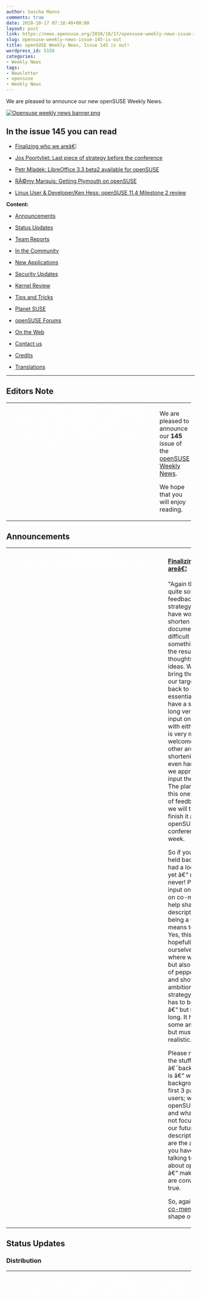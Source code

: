 ```yaml
---
author: Sascha Manns
comments: true
date: 2010-10-17 07:10:40+00:00
layout: post
link: https://news.opensuse.org/2010/10/17/opensuse-weekly-news-issue-145-is-out/
slug: opensuse-weekly-news-issue-145-is-out
title: openSUSE Weekly News, Issue 145 is out!
wordpress_id: 5158
categories:
- Weekly News
tags:
- Newsletter
- opensuse
- Weekly News
---
```


We are pleased to announce our new openSUSE Weekly News.
<!-- more -->








[![Opensuse weekly news banner.png](http://en.opensuse.org/images/6/6d/Opensuse_weekly_news_banner.png)](http://en.opensuse.org/File:Opensuse_weekly_news_banner.png)













## In the issue 145 you can read




  * [ Finalizing who we areâ€¦](http://news.opensuse.org/?p=5158#Finalizing_who_we_are.E2.80.A6)


  * [ Jos Poortvliet: Last piece of strategy before the conference](http://news.opensuse.org/?p=5158#Jos_Poortvliet:_Last_piece_of_strategy_before_the_conference)


  * [ Petr Mladek: LibreOffice 3.3 beta2 available for openSUSE](http://news.opensuse.org/?p=5158#Petr_Mladek:_LibreOffice_3.3_beta2_available_for_openSUSE)


  * [ RÃ©my Marquis: Getting Plymouth on openSUSE](http://news.opensuse.org/?p=5158#R.C3.A9my_Marquis:_Getting_Plymouth_on_openSUSE)


  * [ Linux User & Developer/Ken Hess: openSUSE 11.4 Milestone 2 review](http://news.opensuse.org/?p=5158#Linux_User_.26_Developer.2FKen_Hess:_openSUSE_11.4_Milestone_2_review)















**Content:**




  * [ Announcements](http://news.opensuse.org/?p=5158#Announcements)


  * [ Status Updates](http://news.opensuse.org/?p=5158#Status_Updates)


  * [ Team Reports](http://news.opensuse.org/?p=5158#Team_Reports)


  * [ In the Community](http://news.opensuse.org/?p=5158#In_the_Community)


  * [ New Applications](http://news.opensuse.org/?p=5158#New.2FUpdated_Applications_.40_openSUSE)


  * [ Security Updates](http://news.opensuse.org/?p=5158#Security_Updates)


  * [ Kernel Review](http://news.opensuse.org/?p=5158#Kernel_Review)


  * [ Tips and Tricks](http://news.opensuse.org/?p=5158#Tips_and_Tricks)


  * [ Planet SUSE](http://news.opensuse.org/?p=5158#Planet_SUSE)


  * [ openSUSE Forums](http://news.opensuse.org/?p=5158#openSUSE_Forums)


  * [ On the Web](http://news.opensuse.org/?p=5158#On_the_Web)


  * [ Contact us](http://news.opensuse.org/?p=5158#Feedback_.2F_Communicate_.2F_Get_Involved)


  * [ Credits](http://news.opensuse.org/?p=5158#Credits)


  * [ Translations](http://news.opensuse.org/?p=5158#Translations)







  



  






  






  






  






  






  






  






  






  






  






  






  






  






  






  






  






  






  






  






* * *


  






## Editors Note








<table style="width: 98%;" class="zeroBorder" >
<tbody >
<tr >

<td style="color: rgb(255, 255, 255); text-align: center; vertical-align: top; width: 36px;" >[![OWN-oxygen-EditorsNote draft02.png](http://en.opensuse.org/images/thumb/7/7f/OWN-oxygen-EditorsNote_draft02.png/48px-OWN-oxygen-EditorsNote_draft02.png)](http://en.opensuse.org/File:OWN-oxygen-EditorsNote_draft02.png)
</td>

<td style="margin: 0pt 1em 0pt 0pt;" >


We are pleased to announce our **145** issue of the [openSUSE Weekly News](http://en.opensuse.org/Portal:Weekly_news). 




We hope that you will enjoy reading. 



</td>
</tr>
</tbody>
</table>





  









## Announcements








<table style="width: 98%;" class="zeroBorder" >
<tbody >
<tr >

<td style="color: rgb(255, 255, 255); text-align: center; vertical-align: top; width: 36px;" >[![Marketing.png](http://en.opensuse.org/images/9/98/Marketing.png)](http://en.opensuse.org/File:Marketing.png)
</td>

<td style="margin: 0pt 1em 0pt 0pt;" >


####  [Finalizing who we areâ€¦](http://news.opensuse.org/2010/10/15/finalizing-who-we-are/)




"Again there was quite some feedback on the strategy doc. We have worked to shorten the document â€“ a difficult thing with something which is the result of many thoughts and ideas. We tried to bring the piece on our target users back to itâ€™s essentials and now have a short and a long version â€“ input on what to do with either of those is very much welcome. In the other areaâ€™s, shortening was even harder â€“ we appreciate input there as well. The plan is to do this one last round of feedback before we will try and finish it all off at the openSUSE conference next week.  

  

 So if youâ€™ve held back, have not had a look at this yet â€“ now or never! Provide your input on the draft on co-ment and help shape our description of what being a Geeko means to us all. Yes, this will hopefully describe ourselves â€“ where we stand, but also add a bit of pepper and salt and show our ambitions. Our strategy document has to be inclusive â€“ but not too long. It has to show some ambition â€“ but must also be realistic.  

  

 Please note that the stuff under â€˜backgroundâ€™ is â€“ well, background. The first 3 parts (target users; what openSUSE offers; and what do we not focus on) are our future self-description! Those are the arguments you have when talking to others about openSUSE â€“ make sure they are convincing and true.  

  

 So, again, go to [co-ment](https://lite.co-ment.com/text/lNPCgzeGHdV/view/) and help shape our future!" 



</td>
</tr>
</tbody>
</table>





  









## Status Updates







### Distribution





<table style="width: 98%;" class="zeroBorder" >
<tbody >
<tr >

<td style="color: rgb(255, 255, 255); text-align: center; vertical-align: top; width: 36px;" >[![Suse Box.png](http://en.opensuse.org/images/thumb/9/94/Suse_Box.png/48px-Suse_Box.png)](http://en.opensuse.org/File:Suse_Box.png)
</td>

<td style="margin: 0pt 1em 0pt 0pt;" >  




####  [Jos Poortvliet: Last piece of strategy before the conference](http://nowwhatthe.blogspot.com/2010/10/last-piece-of-strategy-before.html)




"The strategy discussion in openSUSE is a difficult one. I wrote in the latest announcement this: 


So if you've held back, have not had a look at this yet - now or never! Provide your input on the draft on co-ment and help shape our description of what being a Geeko means to us all. Yes, this will hopefully describe ourselves - where we stand, but also add a bit of pepper and salt and show our ambitions. Our strategy document has to be inclusive - but not too long. It has to show some ambition - but must also be realistic. 


This is not easy. We're a hugely diversified community with all sorts of users and contributors. We do NOT aim to change that - we're openSUSE after all. But we also have to make choices and have a profile potential users and contributors can recognize themselves in. Take 'beginners'. What does that mean? Are we talking about people who haven't used computers before? openSUSE should be fine for them - if they are looking to learn, play with it a bit. Someone who only needs a computer to check mail will probably need help, however, to get it up and running. They are not interested in reading on a forum about how to install multimedia codecs. So we target the person who will help him or her installing it and setting it up! Which again doesn't exclude a community team working on a super-simple openSUSE with everything a beginner needs - our infrastructure supports them. But we have to pick our battles, and openSUSE is traditionally a distribution which is powerful and flexible - we don't want to sacrifice functionality in our default offering. We want a graphics professional to be able to have all the powertools at his or her fingertips; we want a sysadmin to have an easy-to-administer system; we want a teacher to have a wide choice of interesting learning tools; we want a pro-audio user to easily install a low-latency kernel. openSUSE should not be harder than it has to be - but you may notice the power under your fingertips." 




####  Bugzilla




**Important links:**




  * [Detailed Bugzilla Report](https://bugzilla.novell.com/report.cgi?x_axis_field=bug_severity&y_axis_field=product&z_axis_field=&query_format=report-table&short_desc_type=allwordssubstr&short_desc=&long_desc_type=fulltext&long_desc=&classification=openSUSE&bug_file_loc_type=allwordssubstr&bug_file_loc=&status_whiteboard_type=allwordssubstr&status_whiteboard=&keywords_type=anywords&keywords=&bug_status=UNCONFIRMED&bug_status=NEW&bug_status=ASSIGNED&bug_status=NEEDINFO&bug_status=REOPENED&emailassigned_to1=1&emailtype1=substring&email1=&emailassigned_to2=1&emailreporter2=1&emailqa_contact2=1&emailcc2=1&emailtype2=substring&email2=&bugidtype=include&bug_id=&votes=&chfieldfrom=&chfieldto=Now&chfieldvalue=&format=table&action=wrap&field0-0-0=noop&type0-0-0=noop&value0-0-0=)


  * [Submitting Bug Reports](http://en.opensuse.org/openSUSE:Submitting_bug_reports)


  * [Bug Reporting FAQ](http://en.opensuse.org/openSUSE:Bug_reporting_FAQ)


</td>
</tr>
</tbody>
</table>





  






### SUSE Studio





<table style="width: 98%;" class="zeroBorder" >
<tbody >
<tr >

<td style="color: rgb(255, 255, 255); text-align: center; vertical-align: top; width: 36px;" >[![Built-with-web-big.png](http://en.opensuse.org/images/thumb/4/47/Built-with-web-big.png/48px-Built-with-web-big.png)](http://en.opensuse.org/File:Built-with-web-big.png)
</td>

<td style="margin: 0pt 1em 0pt 0pt;" >  




####  [SUSE Studio: Activity visualization](http://blog.susestudio.com/2010/10/activity-visualization.html)




"SUSE Gallery has been publicly announced a few months ago and we've seen many great appliances being published there.  

  

 While we're working hard to improve it further and add new features we also took some time to visualize the activity that's going on there. Here's the result: (...)" 




####  [SUSE Studio: Featured appliance - FreeSWITCHBOX](http://blog.susestudio.com/2010/10/featured-appliance-freeswitchbox.html)




"This week's winner of our Amazon voucher giveaway is Gourav Shah. His winning entry is FreeSWITCHBOX, custom made VoIP distro that includes the latest stable FreeSWITCH build.  

  

 FreeSWITCH is a scalable open source and cross-platform telephony solution for routing and interconnecting multiple communication protocols. These include Skype, SIP, H.323, GoogleTalk, sipXecs, Call Weaver, Asterisk, and many more. If you are looking for a VoIP solution, check this one out!" 




####  [SUSE Studio: New Preload ISO build format](http://blog.susestudio.com/2010/10/new-preload-iso-build-format.html)




"A common use case in Studio is the creation of hard drive images for preloading systems. This is great for setting up, say a computer lab or a server farm, where you want all systems to have the same software and configuration. It is also a step that system hardware vendors (OEMs/IHVs) often include in their production process.  

  

 SUSE Studio makes the creation of these images easy, but it's a bit more tricky to get them on to your target system. One way is to use a boot disk, like a Live CD/DVD or Live USB stick, and then dd the image to the target hard drive. This can be largely automated with a smart boot image (such as this) that can, with a bit of scripting and setup, automatically load the image from a server via the network and write it to the target drive (eg. dd over netcat). Unfortunately this does not work in networkless environments and may not be worth the effort if applied to just a couple of systems.  

  

[![Preload-iso-build.png](http://en.opensuse.org/images/thumb/b/b8/Preload-iso-build.png/400px-Preload-iso-build.png)](http://en.opensuse.org/File:Preload-iso-build.png)  

  

 Fret not, for we have added the new Preload ISO build format to facilitate this process. A preload ISO is simply a Live CD/DVD that contains the preload hard disk image. When booted, it overwrites the target disk (after user confirmation), verifies the checksum, and then boots directly into the freshly loaded system. A word of warning - this format is meant for preloading and hence will overwrite all data on the target drive. Do not use this on your system unless you want to perform a clean installation! It is currently available for all base systems except SLE10." 



</td>
</tr>
</tbody>
</table>





  






## Team Reports




### Build Service Team





<table style="width: 98%;" class="zeroBorder" >
<tbody >
<tr >

<td style="color: rgb(255, 255, 255); text-align: center; vertical-align: top; width: 36px;" >[![OWN-oxygen-Build-Service.png](http://en.opensuse.org/images/9/98/OWN-oxygen-Build-Service.png)](http://en.opensuse.org/File:OWN-oxygen-Build-Service.png)
</td>

<td style="margin: 0pt 1em 0pt 0pt;" >


####  [Alexander Naumov: Documentation](http://lizards.opensuse.org/2010/10/13/documentation/)




"Hi folks, this post is just request for all obs-packagers. Please, donâ€™t forget write some documentation about your projects (which you maintain or develop). I mean, documentation for developers. This make more easy to understand logic of program, connection between some modules inside or interfaces between widget/applet and â€œsystem/hardware partâ€. For sure, comments in source code (or in changelog) help, but some times they give not so much clarity.  

  

 This is not so complicated to write one-two pages about project, which you hack. This also can save time of new developers. They will not ask you about architecture of project, and that will save your time too ;)   

  

 I donâ€™t know how will be better to do it: use wiki (create a new page) or add just text-file in source project. Anyway itâ€™s not so important where will be this documentation, main things that this documentation will be exist :)" 




####  Build Service Statistics




Statistics can found at [http://build.opensuse.org](http://build.opensuse.org/)



</td>
</tr>
</tbody>
</table>





  






### GNOME Team





<table style="width: 98%;" class="zeroBorder" >
<tbody >
<tr >

<td style="color: rgb(255, 255, 255); text-align: center; vertical-align: top; width: 36px;" >[![GNOME-foot.jpg](http://en.opensuse.org/images/thumb/8/82/GNOME-foot.jpg/48px-GNOME-foot.jpg)](http://en.opensuse.org/File:GNOME-foot.jpg)
</td>

<td style="margin: 0pt 1em 0pt 0pt;" >  




####  [Luis Medinas: Zenity 2.32 "Still rocking" - Missing Feature from release notes](http://lmedinas.livejournal.com/15717.html)




"Since Lucas passed Zenity to me and Arx Cruz we worked to fix some issues/bugs and add new features.  

  

 You can see some of the action on bugzilla or on git. Here we carefully select and thought about bugs and enhancements so we won't break Zenity compatibility with older versions delivering users the same usability and don't break scripts." 



</td>
</tr>
</tbody>
</table>





  






### openFATE Team





<table style="width: 98%;" class="zeroBorder" >
<tbody >
<tr >

<td style="color: rgb(255, 255, 255); text-align: center; vertical-align: top; width: 36px;" >[![Logo-fate.png](http://en.opensuse.org/images/thumb/c/c2/Logo-fate.png/48px-Logo-fate.png)](http://en.opensuse.org/File:Logo-fate.png)
</td>

<td style="margin: 0pt 1em 0pt 0pt;" >  




####  [#310690: improve zypper se to include or suggest zypper wp](https://features.opensuse.org/310690)




"I'm sure I'm not the only one to not notice wp in the man page after finding se, or forget that se is not full search. When zypper se finds nothing, it should either suggest to use zypper wp instead, or just rerun itself substituting wp for se." 




####  [#310695: boot with gag or similar by default](https://features.opensuse.org/310695)




"dear developers, I'm a user, simple user, not advanced or power, only simple, one of the problem of a user like me is the bootloader, as simple wannabe better users usually do I have a double or triple boot pc (...)" 




####  [#310697: Deliver kde with pulseaudio](https://features.opensuse.org/310697)




"I use kde4 with pulseaudio since opensuse-11.2 and once setup, it really works much nicer than the suse-default alsa-setup. There is already support in kmix for volume and moving streams (still missing some functionality from pavu-control, someone should continue the work on kmix..). (...)" 




####  [#310701: package byobu in an opensuse repository](https://features.opensuse.org/310701)




"Would be great if anyone using opensuse could zypper in byobu . Unfortunately it's not in any opensuse repo despite it being a great tool for administrating linux servers. I'm quite surprised this isn't already available for opensuse. Would be a nice addition for 11.4." 




####  [#310704: Update emacs to 23.2](https://features.opensuse.org/310704)




"Please upgrade emacs to 23.2. It has many improvments, you can read here: [http://xahlee.org/emacs/emacs23.2_features.html](http://xahlee.org/emacs/emacs23.2_features.html)" 




####  [#310706: zypper: allow to adjust proposed solver solution](https://features.opensuse.org/310706)




"It would be nice if it would be possible to change the solver solution at the point when the installation summary is shown and zypper prompts whether to continue. This would allow the user to conveniently remove unwanted packages automatically chosen for installation, add another package, etc. This is especially needed if it is difficult to work one's way to the solution (in case of many dependency problems, e.g. during an upgrade).  

  

 Removing, adding, and keeping an installed version of a package could be implemented as part of this feature request first. Further enhancements can be done later." 




####  [#310709: Dazuko](https://features.opensuse.org/310709)




"Dazuko has been a long time feature of this operating system and it is no longer found. Please return this feature as it is very helpful to catch viruses in action." 




####  [#310710: Integrate the functionality of "fusermount -u" into umount](https://features.opensuse.org/310710)




"It is confusing that FUSE mount points need a different command to unmount them than everything else. Historically FUSE had to bring its own command, because traditional umount refuses umounting of mounts that are not in /etc/fstab for non-privileged users. But now that FUSE has become mainstream, I think it is time to integrate it better and get rid of the need for "fusermount -u". So my proposal is to either add the implementation of the "fusermount -u" functionality to mount, or let it execute "fusermount -u" as a subprocess for FUSE mountpoints. As root can already use umount for FUSE mount points, it probably doesn't need more than skipping the /etc/fstab test when umount is called on a FUSE mountpoint that is owned by the calling user." 




####  [#310712: Constantly usable Factory](https://features.opensuse.org/310712)




"I recently read about the Debain CUT project, ( [http://cut.debian.net/](http://cut.debian.net/) , [http://kitenet.net/~joey/code/debian/cut/](http://kitenet.net/%7Ejoey/code/debian/cut/) )  

  

 looking at the current situation with openSuSE Factory i see that it is dangerous to use, unstable alpha or beta packages come into Factory all the time, while other packages become out of date. The result is a system that is pretty much unusable. (...)" 




####  [#310713: put /etc under (git) version control](https://features.opensuse.org/310713)




"put /etc under (git) version control to track changes made to the configuration, merge new configuration options coming from package updates / security fixes an handle the case where RPM decides to create a .rpmsave - where a administrator would need to migrate all changes from the old version to the new one in order to not end up with an unusable system upon reboot. (...)" 




####  [#310714: Bring TabCandy-like functionality to desktops](https://features.opensuse.org/310714)




"I don't know if anyone here has used TabCandy (now called Panorama - [http://www.youtube.com/watch?v=fVdlSXiX1c4](http://www.youtube.com/watch?v=fVdlSXiX1c4) ) by Firefox but I think the concept would be PERFECT for desktops, sort of a better way of doing Desktop Activities. Some of the great things about it: (...)" 




  






####  Statistics




[Feature](https://features.opensuse.org/) statistics for [openSUSE 11.4](https://features.opensuse.org/statistic/product/22236)




[More information on openFATE](http://en.opensuse.org/openSUSE:Openfate)



</td>
</tr>
</tbody>
</table>





  






### OpenOffice.org Team





<table style="width: 98%;" class="zeroBorder" >
<tbody >
<tr >

<td style="color: rgb(255, 255, 255); text-align: center; vertical-align: top; width: 36px;" >[![Nuvola apps ooo gulls.png](http://en.opensuse.org/images/thumb/3/3b/Nuvola_apps_ooo_gulls.png/48px-Nuvola_apps_ooo_gulls.png)](http://en.opensuse.org/File:Nuvola_apps_ooo_gulls.png)
</td>

<td style="margin: 0pt 1em 0pt 0pt;" >


####  [Petr Mladek: LibreOffice 3.3 beta2 available for openSUSE](http://lizards.opensuse.org/2010/10/15/libreoffice-3_2_99_2/)




"We are going to switch from the OpenOffice.org to the LibreOffice code base on openSUSE.  

  

 Iâ€™m happy to announce LibreOffice 3.3 beta2 packages for openSUSE. They are available in the Build Service LibreOffice:Unstable project. They are based on the libreoffice-3.2.99.2 release. Please, look for more details about the openSUSE LibreOffice build on the wiki page.  

  

 The packages are beta versions and might include even serious bugs. Therefore they are not intended for data-critical usage. A good practice is to archive any important data before an use, â€¦  

  

 As usual, we kindly ask any interested beta testers to try the package and report bugs." 



</td>
</tr>
</tbody>
</table>





  






### Translation Team





<table style="width: 98%;" class="zeroBorder" >
<tbody >
<tr >

<td style="color: rgb(255, 255, 255); text-align: center; vertical-align: top; width: 36px;" >[![Icon-localize.png](http://en.opensuse.org/images/thumb/9/95/Icon-localize.png/48px-Icon-localize.png)](http://en.opensuse.org/File:Icon-localize.png)
</td>

<td style="margin: 0pt 1em 0pt 0pt;" >  




####  Localization




  * Daily updated translation statistics are available on the [openSUSE Localization Portal](http://i18n.opensuse.org/). 


  * [Trunk Top-List](http://i18n.opensuse.org/stats/trunk/toplist.php) â€“ [Localization Guide](http://en.opensuse.org/OpenSUSE_Localization_Guide)


</td>
</tr>
</tbody>
</table>





  









## In the Community 








<table style="width: 98%;" class="zeroBorder" >
<tbody >
<tr >

<td style="color: rgb(255, 255, 255); text-align: center; vertical-align: top; width: 36px;" >[![Icon-project.png](http://en.opensuse.org/images/3/31/Icon-project.png)](http://en.opensuse.org/File:Icon-project.png)
</td>

<td style="margin: 0pt 1em 0pt 0pt;" >  




####  [Jos Poortvliet: marketing and talking points](http://nowwhatthe.blogspot.com/2010/10/marketing-and-talking-points.html)




"Next week - conference :D  

 Looking forward to meeting many of you...  

  

 But I blog about something else - I've spend a significant proportion of Monday on making screenshots... I saw an email on the GNOME marketing list mentioning how impressed they were by a slideshow used by the KDE team at the Utah Open Source Conference. This turned my mind back to an earlier discussion about screenshots. KDE.org has nice screenshots on pages like this one, GNOME does not. So while creating screenshots for an openSUSE slideshow I made a few with the stock GNOME artwork and send them their way..." 




###  Events & Meetings




Past: 




  * [**October 13, 2010: German Wiki Team Meeting**](http://news.opensuse.org/2010/05/30/german-wiki-team-meeting-2/)


  * [**October 14, 2010: ï»¿openSUSE KDE Team meeting**](http://news.opensuse.org/2010/05/13/%ef%bb%bfopensuse-kde-team-meeting/)



Upcoming: 




  * [**October 20, 2010: openSUSE Board Meeting**](http://news.opensuse.org/2010/03/24/opensuse-board-meeting/)


  * [**October 20-23, 2010: openSUSE Conference 2010 (Nuremberg, Germany)**](http://en.opensuse.org/Portal:Conference)


  * [**October 21, 2010: Lizard Lounge**](http://news.opensuse.org/2010/10/14/lizard-lounge-2/)


  * [**October 27, 2010: German Wiki Team Meeting**](http://news.opensuse.org/2010/05/30/german-wiki-team-meeting-2/)



  






  * You can find more informations on other events at: 


    * [openSUSE News/Events](http://news.opensuse.org/category/events/) â€“ [Local events](http://en.opensuse.org/openSUSE:Ambassadors_events)



###  openSUSE for your ears




  * The openSUSE Weekly News are available as Livestream or Podcast in the German Language. You can hear it or download it on [http://blog.radiotux.de/podcast](http://blog.radiotux.de/podcast). 



###  From Ambassadors




####  [Stathis Iosifidis: openSUSE at the celebrations for the 100 years Scouting in Greece (report)](http://opensuseambassadors.blogspot.com/2010/10/opensuse-at-celebrations-for-100-years.html)




"In October 1-3, we participated to the celebrations for 100 years Scouting in Greece. The last day was dedicated to animals since it was their world day celebration.  

  

 We were guests of GreekLUG. The main idea was to run a future park. Since the audience was mainly kids, we setup computers running network games and games in general.  

  

 As community, we made some Geeko origami some Geekos out of empty bottles and plaster. We also informed people about FOSS and openSUSE. Main concern of the adults was if it's easy and if it runs with windows dual boot.  

  

 We gave about 50 PromoDVDs and some leafs where they can find help in Greek.  

  

 Here are some pictures: (...)" 




####  [Manu Gupta: Session at Manipal](http://en.opensuse.org/openSUSE:Manipal_session)




"openSUSE was well received in Manipal during the session. It was conducted by LUG Manipal on 11th and 12th October 2010 and students specially from the first years showed great enthusiasm. LUG Manipal was self financed by itself (I owe a big thanks to everyone in LUG Manipalfor supporting and making this event a success). Manu Gupta showed up as the openSUSE ambassador. More than 40 Promo DVDs and laptop stickers were distributed during the session (Thanks to P Sankar, Michael & Andreas). I would like as openSUSE Ambassador would like to take more session. (...)" 




###  openSUSE in $COUNTRY


"Details" 


###  Communication




  * [The Mailinglists](http://lists.opensuse.org/)


  * [The openSUSE Forums](http://forums.opensuse.org/)] 



###  Contributors




  * [The User Directory](http://users.opensuse.org/)


</td>
</tr>
</tbody>
</table>





  









## New/Updated Applications @ openSUSE








<table style="width: 98%;" class="zeroBorder" >
<tbody >
<tr >

<td style="color: rgb(255, 255, 255); text-align: center; vertical-align: top; width: 36px;" >[![OWN-oxygen-New-Updated-Applications.png](http://en.opensuse.org/images/1/10/OWN-oxygen-New-Updated-Applications.png)](http://en.opensuse.org/File:OWN-oxygen-New-Updated-Applications.png)
</td>

<td style="margin: 0pt 1em 0pt 0pt;" >


####  [Packman: xnoise 0.1.10](http://packman.links2linux.org/package/xnoise)




"XNOISE is a media player for Gtk+ with a slick GUI, great speed and lots of features.  

  

 Unlike Rhythmbox, Banshee or itunes, Xnoise uses a tracklist centric design. The tracklist is a list of video or music tracks that are played one by one without being removed (right side of window). This gives you the possibility to enqueue any track in any order, regardless if they are on the same album or not. The tracks can be reordered at any time via drag and drop.  

  

 The media browser (left side of the window) contains all available media in a hierarchical tree structure of the available metadata. It is easy to find a single track, artist or album by going through this tree or by just entering a search term. From the media browser, music or videos can be dragged into the tracklist to every position.  

  

 Single or multiple tracks, streams, albums or artists can be dragged onto the tracklist and be reordered. Within the playing track, it's possible to jump to every position by clicking the position bar.  

  

 Xnoise can play every kind of audio/video data that gstreamer can handle. " 




####  [Packman: mixxx 1.7.2](http://packman.links2linux.org/package/mixxx)




"Mixxx is designed for DJ'ing for both professional and semi-professional users.  

 Mixxx was started in early 2001 as one of the first digital DJ systems.  

  

 Today Mixxx includes many features common to digital DJ solutions, but also some very unique features: It is free, and runs on all major desktop operating systems.  

  

 Furthermore Mixxx has a number of key features to help the DJ in the live mix: Beat estimation, parallel visual displays, and support for many DJ input controllers.  

  

 Mixxx is software for DJ'ing. You can use wave based audio files, Ogg Vorbis and MP3 files as audio input. Mixxx can be controlled through the GUI and with external controllers including MIDI devices, joysticks and more." 




####  [Packman: gxine 0.5.905](http://packman.links2linux.org/package/gxine)




"This is a GTK+ based GUI for the libxine video player library. It provides gxine, a media player that can play all the audio/video formats that libxine supports. Currently, this includes MPEG1/2, some AVI and Quicktime files, some network streaming methods and disc based media (VCD, SVCD, DVD).  

 A more complete list can be found on [http://xinehq.de/](http://xinehq.de/)  

  

 Most DVDs on the market today are play-protected by the Content Scrambling System (CSS). libxine does not provide any code to descramble those DVDs, because of legal uncertainties. If you still want to play those DVDs, you'll need a CSS decryption library like libdvdcss that is supported by libxine." 




  






  * You can find other interesting Packages at: 


  * [Packman](http://packman.links2linux.de/rdf/packman_en.rdf) â€“ [OBS](https://hermes.opensuse.org/feeds/53368.rdf)


</td>
</tr>
</tbody>
</table>





  









## Security Updates








<table style="width: 98%;" class="zeroBorder" >
<tbody >
<tr >

<td style="color: rgb(255, 255, 255); text-align: center; vertical-align: top; width: 36px;" >[![Logo-SecurityUpdates.png](http://en.opensuse.org/images/6/68/Logo-SecurityUpdates.png)](http://en.opensuse.org/File:Logo-SecurityUpdates.png)
</td>

<td style="margin: 0pt 1em 0pt 0pt;" >


To view the security announcements in full, or to receive them as soon as they're released, refer to the [openSUSE Security Announce](http://lists.opensuse.org/opensuse-security-announce/) mailing list.  

  






####  [SUSE Security Announcement: acroread (SUSE-SA:2010:048)](http://lists.opensuse.org/opensuse-security-announce/2010-10/msg00001.html)




  * Package: acroread 


  * Announcement ID: SUSE-SA:2010:048 


  * Date: Mon, 11 Oct 2010 15:00:00 +0000 


  * Affected Products: openSUSE 11.1 


  * openSUSE 11.2 


  * openSUSE 11.3 


  * SUSE Linux Enterprise Desktop 10 SP3 


  * SUSE Linux Enterprise Desktop 11 


  * SUSE Linux Enterprise Desktop 11 SP1 



####  [SUSE Security Announcement: Mozilla Firefox (SUSE-SA:2010:049)](http://lists.opensuse.org/opensuse-security-announce/2010-10/msg00002.html)




  * Package: MozillaFirefox,MozillaThunderbird,seamonkey 


  * Announcement ID: SUSE-SA:2010:049 


  * Date: Tue, 12 Oct 2010 13:00:00 +0000 


  * Affected Products: openSUSE 11.1 


  * openSUSE 11.2 


  * openSUSE 11.3 


  * SUSE Linux Enterprise Software Development Kit 11 


  * SUSE Linux Enterprise Desktop 11 


  * SUSE Linux Enterprise Server 11 


  * SUSE Linux Enterprise Software Development Kit 11 SP1 


  * SUSE Linux Enterprise Desktop 11 SP1 


  * SUSE Linux Enterprise Server 11 SP1 



####  [SUSE Security Announcement: Linux kernel (SUSE-SA:2010:050)](http://lists.opensuse.org/opensuse-security-announce/2010-10/msg00003.html)




  * Package: kernel 


  * Announcement ID: SUSE-SA:2010:050 


  * Date: Wed, 13 Oct 2010 17:00:00 +0000 


  * Affected Products: SLE 11 SERVER Unsupported Extras 


  * SUSE Linux Enterprise High Availability Extension 11 SP1 


  * SUSE Linux Enterprise Desktop 11 SP1 


  * SUSE Linux Enterprise Server 11 SP1 



####  [SUSE Security Announcement: Linux kernel (SUSE-SA:2010:051)](http://lists.opensuse.org/opensuse-security-announce/2010-10/msg00004.html)




  * Package: kernel 


  * Announcement ID: SUSE-SA:2010:051 


  * Date: Fri, 15 Oct 2010 14:00:00 +0000 


  * Affected Products: openSUSE 11.3 


  * Vulnerability Type: local privilege escalation 


  * CVSS v2 Base Score: 7.2 (AV:L/AC:L/Au:N/C:C/I:C/A:C) 


  * SUSE Default Package: yes 


  * Cross-References: CVE-2010-2962, CVE-2010-3310 


</td>
</tr>
</tbody>
</table>





  









## Tips and Tricks








<table style="width: 98%;" class="zeroBorder" >
<tbody >
<tr >

<td style="color: rgb(255, 255, 255); text-align: center; vertical-align: top; width: 36px;" >[![OWN-oxygen-Tips-and-Tricks.png](http://en.opensuse.org/images/9/98/OWN-oxygen-Tips-and-Tricks.png)](http://en.opensuse.org/File:OWN-oxygen-Tips-and-Tricks.png)
</td>

<td style="margin: 0pt 1em 0pt 0pt;" >  




###  For Commandline/Script Newbies




####  [Linuxaria: How to run commands in the background](http://www.linuxaria.com/article/how-to-run-commands-background-nohup-disown?lang=en)




"Suppose you have a long-running task (for example, compiling a large program) that you need to run, but you also want to get some other work done. Linux lets you start a task in the background and keep on doing other things from the command prompt. (...)" 




  






###  For Developers and Programmers




####  [Acrossad.org/Rex Djere: C++ Snippets on Linux: Vectors Vice Arrays As a Better Way to Store Data](http://www.acrossad.org/node/64)




"You may have read and enjoyed my recent article ["C++ Snippets: Converting Hexidecimal Values to Decimal Values."](http://www.acrossad.org/node/63) In that article, I briefly discussed a secret project that I have undertaken that will eventually result in my first GUI application for GNU/Linux, Windows, and perhaps even MacOS. At that time, I said that I could not reveal the exact nature of the program. I still cannot reveal the exact nature of the program, but I am releasing more of the source code under the GNU GPL license version 3. If you look at this code, run and compile it, you may glean a few more hints as to what kind of program I am actually aiming to write. in this article, I will reveal a few more details as to how I came up with this program idea. (...)" 




####  [nixCraft/Vivek Gite: HowTo: Use Bash Parameter Substitution Like A Pro](http://www.cyberciti.biz/tips/bash-shell-parameter-substitution-2.html)




"The $ character is used for parameter expansion, and command substitution. You can use it for manipulating and/or expanding variables on demands without using external commands such as sed or awk. (...)" 




  






###  For System Administrators




####  [Linux User & Developer/Swayam Prakasha: Shell scripting for system administrators: beyond the basics](http://www.linuxuser.co.uk/tutorials/shell-scripting-for-system-administrators-beyond-the-basics/)




"In an earlier article, we studied the fundamental aspects of shell scripting and covered topics such as redirection, variables, arithmetic expansions and control constructs. In this part, we will focus on more advanced concepts that are useful for system administrators and software developersâ€¦" 




####  [Linuxaria: MAC Address on Linux](http://www.linuxaria.com/pills/mac-address-su-linux?lang=en)




"A Media Access Control address (MAC address) is a unique identifier assigned to network interfaces for communications on the physical network segment. Logically, MAC addresses are used in the Media Access Control protocol sub-layer of the OSI reference model.  

  

 MAC addresses are most often assigned by the manufacturer of a network interface card (NIC) and are stored in its hardware, the cardâ€™s read-only memory, or some other firmware mechanism. If assigned by the manufacturer, a MAC address usually encodes the manufacturerâ€™s registered identification number. It may also be known as an Ethernet hardware address (EHA), hardware address, adapter address, or physical address. (...)" 



</td>
</tr>
</tbody>
</table>





  









## Planet SUSE








<table style="width: 98%;" class="zeroBorder" >
<tbody >
<tr >

<td style="color: rgb(255, 255, 255); text-align: center; vertical-align: top; width: 36px;" >[![Logo-PlanetSUSE.png](http://en.opensuse.org/images/thumb/f/fe/Logo-PlanetSUSE.png/48px-Logo-PlanetSUSE.png)](http://en.opensuse.org/File:Logo-PlanetSUSE.png)
</td>

<td style="margin: 0pt 1em 0pt 0pt;" >  




####  [Kohei Yoshida: Key binding compatibility options](http://kohei.us/2010/10/12/key-binding-compatibility-options/)




"As I posted on the libreoffice development list, Iâ€™m currently working on adding a new option page in the Options dialog, to provide a quick way to switch key bindings between LibreOfficeâ€™s default and OpenOffice.orgâ€™s for Calc. For the most part, the default key bindings are identical between LibreOffice and OpenOffice.org as far as Calcâ€™s concerned, but there are some differences, which are enough to annoy those users who are accustomed to the old key bindings from OOo Calc." 




####  [RÃ©my Marquis: Getting Plymouth on openSUSE](http://lizards.opensuse.org/2010/10/12/getting-plymouth-on-opensuse/)




"**What is Plymouth?**  

 After many years of service, it seems that the good old bootsplash is slowly going on retirement. Although there were a few attempts to replace the aging bootsplash (Splashy, usplash, ..), it is Plymouth that positions itself the best as the standard bootsplash of modern distributions. Developped by Fedora, Plymouth supports is a logger and a splash system that supports advanced animations when booting and brings a non flickering, professional looking boot similar to what we can observe under other operating systems.  

  

 Plymouth was first included in Fedora 10 â€œCambridgeâ€ shipped on November 2008, Mandriva switched from splashy to plymouth with in Automn 2009, and Ubuntu includes it since the 10.04 release shipped on April of this year. However, despite being the actual second most voted feature on openFATE, Plymouth hasnâ€™t been integrated in openSUSE yet, mainly because nobody took time to â€œmake it happensâ€œ." 




####  [Andrew Wafaa: Hyenas and Beagles snapping at the heels of Smeegol](http://www.wafaa.eu/entry/hyenas-and-beagles-snapping-at-the-heels-of-smeegol-1-43.html)




"I unfortunately received an e-mail just now from the Linux Foundation with regards to our precious Smeegol, and it appears on the face of it that they're not that impressed with our efforts. Somewhat bizarrely as they have had plenty of opportunity to respond.  

  

 Now I'm not going to start ranting and raving about injustice etc, what I will say is this and it is a bit of a rant ;-):  

  

 Since Moblin morphed into MeeGo, things appear from the outside to have taken a bit of a dip for the worse :-( MeeGo is now pushing the fact that it is a distro in it's own right which is perfectly acceptable and fair (although I think the world has enough distros). There are several people within the paid community who look on our efforts and those of Fedora's as wasteful, and not for the greater good. Sorry but bollocks to you!!   

  

 I wholly understand now why Canonical & Ubuntu dropped it and went down their own road with UNR & Unity. They don't mind if someone else packages it and uses it - they and everyone else knows where it came from - for that I doff my cap to the Ubuntu crowd.  

  

 If the Linux Foundation really want to make MeeGo work and be prevalent everywhere they need to look to the wider community to help it. Having a niche distro is all good and well, but without the wider eco-system that goes along with a distro you're buggered. One of the reasons I started working on Smeegol is openSUSE has a fantastic ecosystem, we've got pretty good tools and have a shit load of applications available. The same goes for Fedora. We both also have a pretty vibrant community with lots of friendly and knowledgable people willing to help." 




####  [Matthew Ehle: Blocking Bad Crawlers with Apache mod_evasive](http://www.matthewehle.info/blog/?p=130)




"Back in March, I wrote an article on a great little Apache module for blocking automated scans and attacks on your system. Since that article was written, the module has blocked and notified me of a couple vulnerability scans being run against my web server. Basically, it has been doing exactly what I expected of it. However, what I didnâ€™t expect was a very pleasant side effect that the module would bring.  

  

 A few weeks ago, I received an email from my web server that it had blacklisted an IP address. I logged onto the machine and checked the logs to see when and where the attack was ran. As it turns out, the â€œattackâ€ was actually coming from an aggressive crawler from a company called Brandwatch. A quick search on Google revealed dozens of complaints from webmasters about the overly aggressive crawling rate of the brandwatch crawler (identified in user-agent strings as â€˜magpieâ€™). The 4 or 5 entries in the access log (before mod_evasive was activated) indicated a crawling rate of over 3 pages per second!  

  

 The good news is that mod_evasive blocks all high rate scans of the system, whether they are malicious or just plain annoying. If youâ€™re having a problem with aggressive crawlers, check out the above article on mod_evasive and give it a shot. I didnâ€™t have bad crawlers in mind when I first implemented it, but it seems to work very well for them." 



</td>
</tr>
</tbody>
</table>





  









## openSUSE Forums








<table style="width: 98%;" class="zeroBorder" >
<tbody >
<tr >

<td style="color: rgb(255, 255, 255); text-align: center; vertical-align: top; width: 36px;" >[![OWN-oxygen-openSUSE-Forums.png](http://en.opensuse.org/images/e/ed/OWN-oxygen-openSUSE-Forums.png)](http://en.opensuse.org/File:OWN-oxygen-openSUSE-Forums.png)
</td>

<td style="margin: 0pt 1em 0pt 0pt;" >


####  [KDE Hangs on New Updated Install](http://forums.opensuse.org/english/get-help-here/applications/447902-kde-hangs-occasioanlly-new-install-11-3-updates-installed.html#post2235828)




"KDE and nVidia on 11.3 seem to be producing a swathe of freezing/hanging issues, mostly it seems just brief delays where the mouse is frozen for a few seconds as an application loads." 




####  [Question about Firefox4 beta 6 Availability](http://forums.opensuse.org/english/get-help-here/applications/447850-firefox-beta-6-a.html)




"Development of Mozilla-Firefox4 is well under way but the build service repo does seem to lag behind. It might be easier just to get the tarball from Mozilla, unpack it and run it direct from the folder." 




####  [How to View other Partitions?](http://forums.opensuse.org/english/get-help-here/install-boot-login/447794-how-view-my-other-partitions.html)




"Users are still finding this difficult, though typically it should be easier than it is. KDE users may experience more difficulty as there appears to be a bug preventing mounting unless the partitions are manually edited in to fstab. Gnome seems to work as it should. Good advice here." 




####  [11.3 SATA Install Issue](http://forums.opensuse.org/english/get-help-here/install-boot-login/447655-opensuse-11-3-install-issue-sata_nv.html)




"Having an existing 11.2 install you would expect 11.3 to go the same way, at least as far as HD detection is concerned. Not it seems, in this case. Kudos to the OP for sticking with it." 



</td>
</tr>
</tbody>
</table>





  









## On the Web








<table style="width: 98%;" class="zeroBorder" >
<tbody >
<tr >

<td style="color: rgb(255, 255, 255); text-align: center; vertical-align: top; width: 36px;" >[![OWN-oxygen-On-the-Web.png](http://en.opensuse.org/images/d/d6/OWN-oxygen-On-the-Web.png)](http://en.opensuse.org/File:OWN-oxygen-On-the-Web.png)
</td>

<td style="margin: 0pt 1em 0pt 0pt;" >  




###  Announcements




####  [New Chart features in OpenOffice.org 3.3 Beta (part 1)](http://blogs.sun.com/GullFOSS/entry/new_chart_features_in_openoffice3)




"Arbitrary text shapes and drawing objects now can easily be inserted into Charts. As within the other applications the drawing toolbar allows to insert simple shapes such as lines, rectangles and text objects or more complex shapes such as symbols or block arrows. The drawing objects and texts can be manipulated via several dialogs available from the context menu. Use these additional shapes to add explanatory notes to your chart for example." 




  






###  Reports




####  [Phoronix/Michael Larabel: Multi-Touch For The X.Org Synaptics Driver](http://www.phoronix.com/scan.php?page=news_item&px=ODY2Mw)




"Takashi Iwai of Novell/SuSE has just published a series of 18 patches for the X.Org Synaptics input driver that primarily provides multi-touch support. There's also some fixes and other changes to this Synaptics driver for X, but the primary feature is the addition of multi-touch support under Linux (and other X.Org-using operating systems) for supported hardware. (...)" 




####  [Phoronix/Michael Larabel: 2010 Linux Graphics Survey Results](http://www.phoronix.com/scan.php?page=article&item=lgs_2010_results&num=1)




"Last month we carried out our fourth annual Linux Graphics Survey in which we sought feedback from the Linux community about the most common graphics drivers and hardware in use, what display/GPU-related features desktop users are most interested in, and collect other metrics to aide developers. Here are the results from this year's survey. (...)" 




####  [Vincent Untz: freedesktop.org specifications migrated to git](http://www.vuntz.net/journal/post/2010/10/16/freedesktop.org-specifications-migrated-to-git)




"A few months ago, after talking about this for a while, I finally did a git migration of various XDG specifications (autostart, basedir, desktop-entry, menu and systemtray). It was a test migration, so I only published this in a personal repository on freedesktop.org. And I quickly became busy with other things.  

  

 I finally pushed this repository to xdg/xdg-specs on Thursday. It's a shame it took so long, especially since some people were waiting for it. But it's done. So what's next? I'll see if we can import a few more specifications in there, but I'll also look at improving the website, and how it's generated. It might make sense to re-use what was done for library.gnome.org here.  

  

 Oh, and it's also a good opportunity to start fixing some long-standing issues with some specifications :-) I have some list of improvements I'd like to see, but do not hesitate to share some of the annoyances you experience with the specifications!" 




  






###  Reviews and Essays




####  [Linux User & Developer/Ken Hess: openSUSE 11.4 Milestone 2 review](http://www.linuxuser.co.uk/reviews/opensuse-11-4-milestone-2-review/)




"Thereâ€™s nothing quite like looking at a new Linux versionâ€”especially a minor release that promises to bring so much to the user as does OpenSUSEâ€™s latest effort: 11.4. OpenSUSE 11.4 might prove to be the best upgrade since the leap from OpenSUSE 10.X to 11.X. Though these early â€œMilestonesâ€ as theyâ€™re called, are alpha versions, 11.4 Milestone 2 is very stable and surprisingly responsive, even installed into a virtual machine the speed enrichments are quite striking. That performance boost is one of the big improvements over earlier versions with 11.4â€™s new kernel (2.6.36) and updated Xorg packages. Expect impressive boot times and enhanced performance for application launches. (...)" 




####  [Datamation/Bruce Byfield: KDE 4 vs. GNOME 3: An Early Comparison](http://itmanagement.earthweb.com/osrc/article.php/3907876/KDE-4-vs-GNOME-3-An-Early-Comparison.htm)




"How will GNOME 3 compare to KDE 4? The picture is still emerging, since GNOME 3's official release is still months away. However, with GNOME Shell available as a preview in the latest GNOME releases, a general outline is starting to be visible. (...)" 



</td>
</tr>
</tbody>
</table>





  









## Feedback / Communicate / Get Involved








<table style="width: 98%;" class="zeroBorder" >
<tbody >
<tr >

<td style="color: rgb(255, 255, 255); text-align: center; vertical-align: top; width: 36px;" >[![OWN-oxygen-FCG.png](http://en.opensuse.org/images/a/ae/OWN-oxygen-FCG.png)](http://en.opensuse.org/openSUSE:Weekly_news_team)
</td>

<td style="margin: 0pt 1em 0pt 0pt;" >Do you have comments on any of the things mentioned in this article? Then head right over to the [comment section](http://news.opensuse.org/?p=5158) and let us know!  

Or if you would like to be part of the [openSUSE:Weekly news team](http://en.opensuse.org/openSUSE:Weekly_news_team) then check out our team page and join!  

Or Communicate with or get help from the wider openSUSE community -- via IRC, forums, or mailing lists -- see [Communicate](http://en.opensuse.org/openSUSE:Communication_channels). 


  

[![Rss 32.png](http://en.opensuse.org/images/thumb/6/6d/Rss_32.png/24px-Rss_32.png)](http://en.opensuse.org/File:Rss_32.png) You can subscribe to the openSUSE Weekly News RSS feed at [http://news.opensuse.org/category/weekly-news/feed/](http://news.opensuse.org/category/weekly-news/feed/)



</td>
</tr>
</tbody>
</table>





  









## Credits








<table style="width: 98%;" class="zeroBorder" >
<tbody >
<tr >

<td style="color: rgb(255, 255, 255); text-align: center; vertical-align: top; width: 36px;" >[![OWN-oxygen-Credits.png](http://en.opensuse.org/images/1/17/OWN-oxygen-Credits.png)](http://en.opensuse.org/File:OWN-oxygen-Credits.png)
</td>

<td style="margin: 0pt 1em 0pt 0pt;" >


  * [saigkill](http://en.opensuse.org/User:Saigkill) [Talk](http://en.opensuse.org/User_talk:Saigkill) - [Contributions](http://en.opensuse.org/Special:Contributions/saigkill) Sascha Manns (Editor in Chief) 


  * [STS301](http://en.opensuse.org/index.php?title=User:STS301&action=edit&redlink=1) [Talk](http://en.opensuse.org/index.php?title=User_talk:STS301&action=edit&redlink=1) - [Contributions](http://en.opensuse.org/Special:Contributions/STS301) Sebastian SchÃ¶binger (Tips/Tricks) 


  * [HeliosReds](http://en.opensuse.org/User:HeliosReds) [Talk](http://en.opensuse.org/index.php?title=User_talk:HeliosReds&action=edit&redlink=1) - [Contributions](http://en.opensuse.org/Special:Contributions/HeliosReds) Satoru Matsumoto (Editorial Office) 


  * [Caf4926](http://en.opensuse.org/User:Caf4926) [Talk](http://en.opensuse.org/index.php?title=User_talk:Caf4926&action=edit&redlink=1) - [Contributions](http://en.opensuse.org/Special:Contributions/Caf4926) Carl Fletcher (Main-Newsletter, Forums Sec.) 


  * [Okuro](http://en.opensuse.org/User:Okuro) [Talk](http://en.opensuse.org/index.php?title=User_talk:Okuro&action=edit&redlink=1) - [Contributions](http://en.opensuse.org/Special:Contributions/Okuro) Thomas HofstÃ¤tter (Events & Meetings) 


  * add translators 


</td>
</tr>
</tbody>
</table>





  









## Translations





<table style="width: 98%;" class="zeroBorder" >
<tbody >
<tr >

<td style="color: rgb(255, 255, 255); text-align: center; vertical-align: top; width: 36px;" >[![OWN-Icon-locale.png](http://en.opensuse.org/images/thumb/b/b5/OWN-Icon-locale.png/48px-OWN-Icon-locale.png)](http://en.opensuse.org/File:OWN-Icon-locale.png)
</td>

<td style="margin: 0pt 1em 0pt 0pt;" >  




openSUSE Weekly News is translated into many languages.Issue #145 of the openSUSE Weekly News is available in: 




  * [English](http://en.opensuse.org/Archive:Weekly_news_145)



Delayed / to be translated: 




  * [Magyar](http://hu.opensuse.org/OpenSUSE_Heti_H%C3%ADrmond%C3%B3/145)


  * [EspaÃ±ol](http://es.opensuse.org/OpenSUSE_Noticias_Semanales/145)


  * [ç¹é«”ä¸­æ–‡](http://zh_tw.opensuse.org/OpenSUSE_Weekly_News/145)


  * [æ—¥æœ¬èªž](http://ja.opensuse.org/OpenSUSE_Weekly_News/145)


  * [Ð ÑƒÑÑÐºÐ¸Ð¹](http://ru.opensuse.org/%D0%95%D0%B6%D0%B5%D0%BD%D0%B5%D0%B4%D0%B5%D0%BB%D1%8C%D0%BD%D1%8B%D0%B5_%D0%BD%D0%BE%D0%B2%D0%BE%D1%81%D1%82%D0%B8_openSUSE/145)


  * [Indonesia](http://en.opensuse.org/OpenSUSE_Weekly_News/145/indonesian)


  * [ç®€ä½“ä¸­æ–‡](http://en.opensuse.org/OpenSUSE_Weekly_News/145/chinese)


  * [Deutsch](http://de.opensuse.org/OpenSUSE-Wochenschau/145)


  * [FranÃ§ais](http://fr.opensuse.org/Lettre_d%27information_openSUSE/145)


  * [Polski](http://pl.opensuse.org/Tygodnik_openSUSE/145)


  * [PortuguÃªs](http://pt.opensuse.org/Not%C3%ADcias_da_semana_no_openSUSE/145)


  * [Italiano](http://it.opensuse.org/OpenSUSE_Newsletter_Settimanale/145)


  * [Svenska](http://en.opensuse.org/OpenSUSE_Weekly_News/145/swedish)


  * [ÄŒesky](http://cs.opensuse.org/OpenSUSE_t%C3%BDden%C3%ADk/145)


</td>
</tr>
</tbody>
</table>
  

